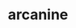 ---
id: 59
title: arcanine
types: [fire]
image: https://raw.githubusercontent.com/PokeAPI/sprites/master/sprites/pokemon/59.png
---